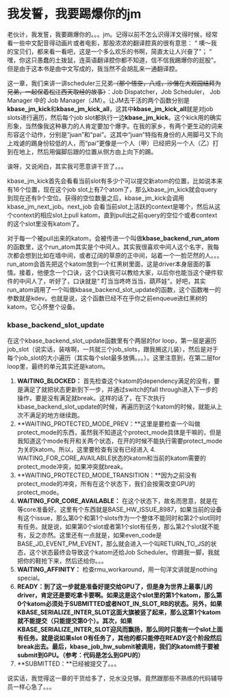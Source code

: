 # 我发誓，我要踢爆你的jm

老伙计，我发誓，我要踢爆你的。。。jm。记得以前不怎么识得洋文得时候，经常看一些中文配音得动画片或者电影，那股浓浓的翻译腔真的很有意思： “ 噢～我的宝贝们，都来看一看吧，这是一个多么欢乐的书啊，简直太让人兴奋了”； “ 嘿，你这只愚蠢的土拨鼠，连英语翻译腔你都不知道，信不信我踢爆你的屁股”。但是由于这本书是由中文写成的，我当然不会胡乱来一通翻译腔。

这一章，我们来讲一讲scheduler三兄弟~~（那个悟空，八戒，沙僧在大观园结拜为兄弟，一起保着松江西天取经的故事）~~：Job Dispatcher，Job Scheduler， Job Manager 中的 Job Manager（JM）。让JM去干活的两个函数分别是**kbase\_jm\_kick**和**kbase\_jm\_kick\_all**，这其中**kbase\_jm\_kick\_all**就是对job slots进行遍历，然后每个job slot都执行一边**kbase\_jm\_kick**。这个kick用的确实形象，当然像我这种暴力的人肯定要加个爆字。在我的家乡，有两个更生动的词来形容这个动作，分别是“juan”和“pai”。这其中“juan”特指有身份的人用脚弓又下向上戏谑的踢身份较低的人，而“pai”更像是一个人（甲）已经把另一个人（乙）打到在地上，然后用偏脚后跟的位置从侧方由上向下的踢。

诶呀，又说闲白，其实我可愿意讲干货了。。。

kbase\_jm\_kick首先会看看当前slot有多少个可以提交新atom的位置，比如说本来有16个位置，现在这个job slot上有7个atom了，那么kbase\_jm\_kick就会query到现在还有9个空位。获得的空位数量之后，kbase\_jm\_kick会调用kbase\_jm\_next\_job。next\_job 会看当前slot上活跃的context是哪个，然后从这个context的相应slot上pull katom，直到pull出之前query的空位个或者context的这个slot里没有katom了。

对于每一个被pull出来的katom，会被传进一个叫做**kbase\_backend\_run\_atom**的函数里，这个run\_atom其实是个中间人。其实我很喜欢中间人这个名字，我每次都会想到比如在墙中间，或者辽阔的草原的正中间，站着一个一脸茫然的人。。。run\_atom会首先把这个katom放到一个红黑树里面，这是driver本身层面的事情。接着，他便念一个口诀，这个口诀我可以教给大家，以后你也能当这个硬件软件的中间人了，听好了，口诀就是“ 叮当当咚咚当当，葫芦娃”。好吧，其实run\_atom调用了一个叫做kbase\_backend\_slot\_update的函数，这个函数唯一的参数就是kdev。也就是说，这个函数已经不在乎你之前enqueue进红黑树的katom，它心怀整个设备。

### kbase\_backend\_slot\_update

在这个kbase\_backend\_slot\_update函数里有个两层的for loop，第一层是遍历job\_slot（说实话，装啥啊，一共就三个job\_slots，跟我搁这儿装），然后是对于每个job\_slot的大小遍历（其实每个slot最多放俩。。。）。这里注意到，在第二层for loop里，最终的单元其实还是katom。

1. **WAITING\_BLOCKED：** 首先检查这个katom的dependency满足的没有，要是满足了就把状态更新到下一步，并通过switch的fall through进入下一步的操作，要是没有满足就break。这样的话了，在下次执行kbase\_backend\_slot\_update的时候，再遍历到这个katom的时候，就能从上次不满足的地方继续跑。
2. **WAITING\_PROTECTED\_MODE\_PREV：**这里是要检查一个叫做protect\_mode的东西，虽然我不知道这个protect\_mode具体是干嘛的，但是我知道这个mode有开和关两个状态，在开的时候不能执行需要protect\_mode为关的katom。所以，这里要检查有没有已经进入 4. WAITING\_FOR\_CORE\_AVAILABLE状态的katom和当前的katom需要的protect\_mode冲突，如果冲突就break。
3. **WAITING\_PROTECTED\_MODE\_TRANSITION：**因为之前没有protect\_mode的冲突，所有在这个状态下，我们会按需改变GPU的protect\_mode。
4. **WAITING\_FOR\_CORE\_AVAILABLE：** 在这个状态下，故名而思意，就是在等core准备好。这里有个东西就是BASE\_HW\_ISSUE\_8987，如果当前的设备有这个issue，那么第0个和第1个slots作为一个整体不能同时和第2个slot同时有任务。就是说，如果第0个slot或者第1个slot有任务，那么第2个slot就不能有，反之亦然。这里还有一点就是，如果even\_code是BASE\_JD\_EVENT\_PM\_EVENT，那么就会进入一个叫RETURN\_TO\_JS的状态，这个状态最终会导致这个katom还给Job Scheduler。你踢我一脚，我就把你的鞋抢下来，然后还给你。。。
5. **WAITING\_AFFINITY：** 检查rmu\_workaround，用一句洋文讲就是nothing special。
6. **READY：**到了这一步就是准备好提交给GPU了，但是身为世界上最事儿的driver，肯定还是要吃拿卡要啊。如果这是这个slot里的第1个katom，那么第0个katom必须处于SUBMITTED或者NOT\_IN\_SLOT\_RB的状态。另外，如果KBASE\_SERIALIZE\_INTER\_SLOT这面大旗被竖了起来，那么这第1个katom就不能提交（只能提交第0个）。其次，如果KBASE\_SERIALIZE\_INTER\_SLOT迎风而飘扬，那么同时只能有一个slot上面有任务。就是说如果slot 0有任务了，其他的都只能停在READY这个阶段然后break出去。最后，kbase\_job\_hw\_submit被调用，我们的katom终于要被submit到GPU。**（参考：代码是怎么到GPU的）**
7. **SUBMITTED：**已经被提交了。。。

说实话，我觉得这一章的干货给多了，兑水没兑够。竟然跟那些不熟练的代码辅导员一样心急了。。。



